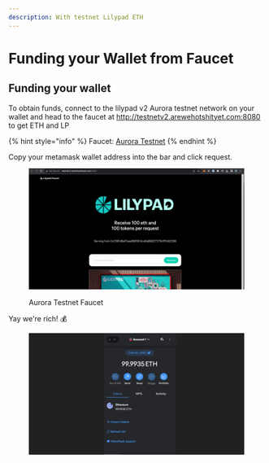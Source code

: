 ```yaml
---
description: With testnet Lilypad ETH
---
```


# Funding your Wallet from Faucet

## Funding your wallet

To obtain funds, connect to the lilypad v2 Aurora testnet network on your wallet and head to the faucet at http://testnetv2.arewehotshityet.com:8080 to get ETH and LP

{% hint style="info" %}
Faucet: [Aurora Testnet](http://testnetv2.arewehotshityet.com:8080)
{% endhint %}

Copy your metamask wallet address into the bar and click request.

<figure><img src="../../.gitbook/assets/wallet_lp.png" alt=""><figcaption><p>Aurora Testnet Faucet</p></figcaption></figure>

Yay we're rich! :moneybag:

<figure><img src="../../.gitbook/assets/wallet_final.png" alt=""><figcaption></figcaption></figure>
